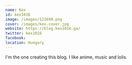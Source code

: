 ```yaml
---
name: Kex
id: kex1016
image: /images/121698.png
cover: /images/kex-cover.jpg
website: https://blog.kex1016.ga/
twitter: kex1016
facebook:
location: Hungary
---
```

I'm the one creating this blog. I like anime, music and lolis.
